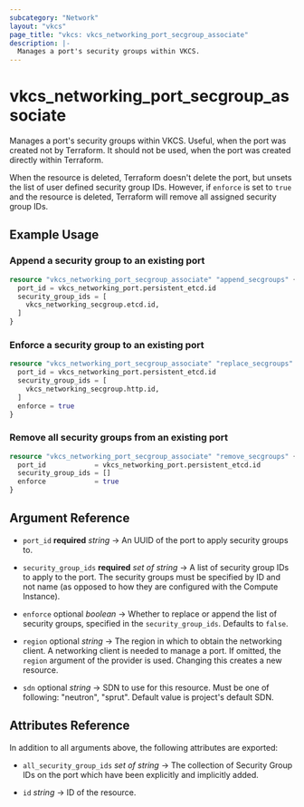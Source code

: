 ```yaml
---
subcategory: "Network"
layout: "vkcs"
page_title: "vkcs: vkcs_networking_port_secgroup_associate"
description: |-
  Manages a port's security groups within VKCS.
---
```


# vkcs_networking_port_secgroup_associate

Manages a port's security groups within VKCS. Useful, when the port was created not by Terraform. It should not be used, when the port was created directly within Terraform.

When the resource is deleted, Terraform doesn't delete the port, but unsets the list of user defined security group IDs.  However, if `enforce` is set to `true` and the resource is deleted, Terraform will remove all assigned security group IDs.

## Example Usage
### Append a security group to an existing port
```terraform
resource "vkcs_networking_port_secgroup_associate" "append_secgroups" {
  port_id = vkcs_networking_port.persistent_etcd.id
  security_group_ids = [
    vkcs_networking_secgroup.etcd.id,
  ]
}
```

### Enforce a security group to an existing port
```terraform
resource "vkcs_networking_port_secgroup_associate" "replace_secgroups" {
  port_id = vkcs_networking_port.persistent_etcd.id
  security_group_ids = [
    vkcs_networking_secgroup.http.id,
  ]
  enforce = true
}
```

### Remove all security groups from an existing port
```terraform
resource "vkcs_networking_port_secgroup_associate" "remove_secgroups" {
  port_id            = vkcs_networking_port.persistent_etcd.id
  security_group_ids = []
  enforce            = true
}
```
## Argument Reference
- `port_id` **required** *string* &rarr;  An UUID of the port to apply security groups to.

- `security_group_ids` **required** *set of* *string* &rarr;  A list of security group IDs to apply to the port. The security groups must be specified by ID and not name (as opposed to how they are configured with the Compute Instance).

- `enforce` optional *boolean* &rarr;  Whether to replace or append the list of security groups, specified in the `security_group_ids`. Defaults to `false`.

- `region` optional *string* &rarr;  The region in which to obtain the networking client. A networking client is needed to manage a port. If omitted, the `region` argument of the provider is used. Changing this creates a new resource.

- `sdn` optional *string* &rarr;  SDN to use for this resource. Must be one of following: "neutron", "sprut". Default value is project's default SDN.


## Attributes Reference
In addition to all arguments above, the following attributes are exported:
- `all_security_group_ids` *set of* *string* &rarr;  The collection of Security Group IDs on the port which have been explicitly and implicitly added.

- `id` *string* &rarr;  ID of the resource.


